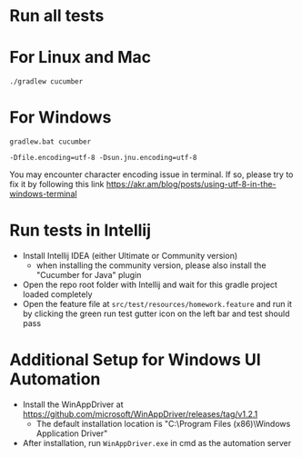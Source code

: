 # Run all tests

# For Linux and Mac

```shell
./gradlew cucumber
```

# For Windows

```shell
gradlew.bat cucumber
```

```Chinese scenario support
-Dfile.encoding=utf-8 -Dsun.jnu.encoding=utf-8
```

You may encounter character encoding issue in terminal. If so, please try to fix it by following this
link https://akr.am/blog/posts/using-utf-8-in-the-windows-terminal

# Run tests in Intellij

* Install Intellij IDEA (either Ultimate or Community version)
    * when installing the community version, please also install the "Cucumber for Java" plugin
* Open the repo root folder with Intellij and wait for this gradle project loaded completely
* Open the feature file at `src/test/resources/homework.feature` and run it by clicking the green run test gutter
  icon on the left bar and test should pass

# Additional Setup for Windows UI Automation

* Install the WinAppDriver at https://github.com/microsoft/WinAppDriver/releases/tag/v1.2.1
    * The default installation location is "C:\Program Files (x86)\Windows Application Driver"
* After installation, run `WinAppDriver.exe` in cmd as the automation server